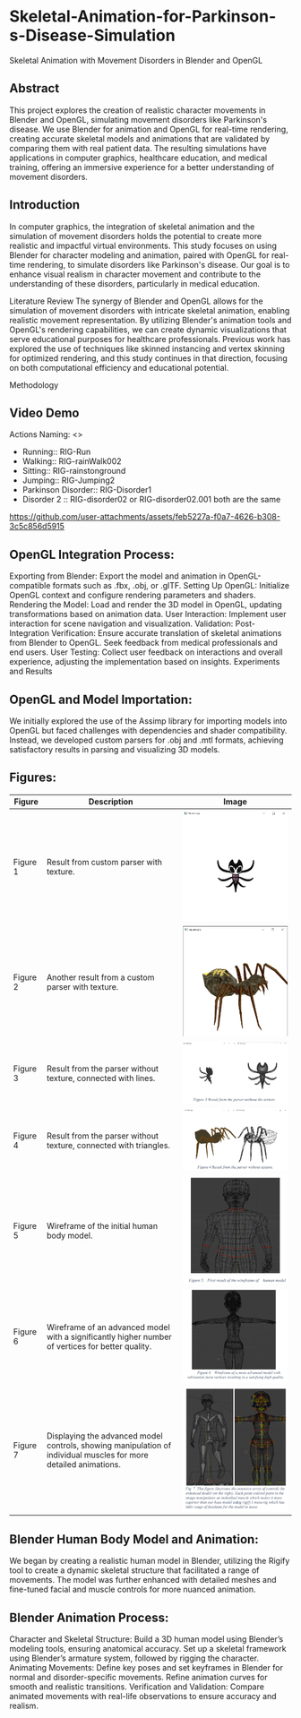 # Skeletal-Animation-for-Parkinson-s-Disease-Simulation

Skeletal Animation with Movement Disorders in Blender and OpenGL

## Abstract

This project explores the creation of realistic character movements in Blender and OpenGL, simulating movement disorders like Parkinson's disease. We use Blender for animation and OpenGL for real-time rendering, creating accurate skeletal models and animations that are validated by comparing them with real patient data. The resulting simulations have applications in computer graphics, healthcare education, and medical training, offering an immersive experience for a better understanding of movement disorders.

## Introduction

In computer graphics, the integration of skeletal animation and the simulation of movement disorders holds the potential to create more realistic and impactful virtual environments. This study focuses on using Blender for character modeling and animation, paired with OpenGL for real-time rendering, to simulate disorders like Parkinson's disease. Our goal is to enhance visual realism in character movement and contribute to the understanding of these disorders, particularly in medical education.

Literature Review
The synergy of Blender and OpenGL allows for the simulation of movement disorders with intricate skeletal animation, enabling realistic movement representation. By utilizing Blender's animation tools and OpenGL's rendering capabilities, we can create dynamic visualizations that serve educational purposes for healthcare professionals. Previous work has explored the use of techniques like skinned instancing and vertex skinning for optimized rendering, and this study continues in that direction, focusing on both computational efficiency and educational potential.

Methodology

## Video Demo
Actions Naming: <>

* Running:: RIG-Run
* Walking:: RIG-rainWalk002
* Sitting:: RIG-rainstonground
* Jumping:: RIG-Jumping2
* Parkinson Disorder:: RIG-Disorder1
* Disorder 2 :: RIG-disorder02 or RIG-disorder02.001  both are the same



https://github.com/user-attachments/assets/feb5227a-f0a7-4626-b308-3c5c856d5915


## OpenGL Integration Process:

Exporting from Blender: Export the model and animation in OpenGL-compatible formats such as .fbx, .obj, or .glTF.
Setting Up OpenGL: Initialize OpenGL context and configure rendering parameters and shaders.
Rendering the Model: Load and render the 3D model in OpenGL, updating transformations based on animation data.
User Interaction: Implement user interaction for scene navigation and visualization.
Validation:
Post-Integration Verification: Ensure accurate translation of skeletal animations from Blender to OpenGL. Seek feedback from medical professionals and end users.
User Testing: Collect user feedback on interactions and overall experience, adjusting the implementation based on insights.
Experiments and Results

## OpenGL and Model Importation:

We initially explored the use of the Assimp library for importing models into OpenGL but faced challenges with dependencies and shader compatibility. Instead, we developed custom parsers for .obj and .mtl formats, achieving satisfactory results in parsing and visualizing 3D models.

## Figures:

| **Figure** | **Description**                                                                                                  | **Image**             |
| ---------- | ---------------------------------------------------------------------------------------------------------------- | --------------------- |
| Figure 1   | Result from custom parser with texture.                                                                          | ![](Figures/Fig1.png) |
| Figure 2   | Another result from a custom parser with texture.                                                                  | ![](Figures/Fig2.png) |
| Figure 3   | Result from the parser without texture, connected with lines.                                                    | ![](Figures/Fig3.png) |
| Figure 4   | Result from the parser without texture, connected with triangles.                                                | ![](Figures/Fig4.png) |
| Figure 5   | Wireframe of the initial human body model.                                                                       | ![](Figures/Fig5.png) |
| Figure 6   | Wireframe of an advanced model with a significantly higher number of vertices for better quality.                | ![](Figures/Fig6.png) |
| Figure 7   | Displaying the advanced model controls, showing manipulation of individual muscles for more detailed animations. | ![](Figures/Fig7.png) |

## Blender Human Body Model and Animation:

We began by creating a realistic human model in Blender, utilizing the Rigify tool to create a dynamic skeletal structure that facilitated a range of movements. The model was further enhanced with detailed meshes and fine-tuned facial and muscle controls for more nuanced animation.

## Blender Animation Process:

Character and Skeletal Structure: Build a 3D human model using Blender’s modeling tools, ensuring anatomical accuracy. Set up a skeletal framework using Blender’s armature system, followed by rigging the character.
Animating Movements: Define key poses and set keyframes in Blender for normal and disorder-specific movements. Refine animation curves for smooth and realistic transitions.
Verification and Validation: Compare animated movements with real-life observations to ensure accuracy and realism.
